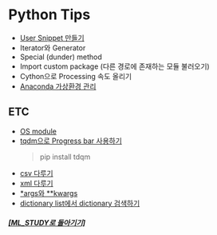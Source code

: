 # Python Tips

- [User Snippet 만들기](https://github.com/elemag1414/ML_STUDY/blob/master/VSCode/User_Snippet.md)
- Iterator와 Generator
- Special (dunder) method
- Import custom package (다른 경로에 존재하는 모듈 불러오기)
- Cython으로 Processing 속도 올리기
- [Anaconda 가상환경 관리](anaconda_virtenv.md)

## ETC

- [OS module](os_module.md)
- [tqdm으로 Progress bar 사용하기](https://www.youtube.com/watch?v=qVHM3ly-Amg)
  > pip install tdqm
- [csv 다루기](python_csv.md)
- [xml 다루기](python_xml.md)
- [\*args와 \*\*kwargs](python_args.md)
- [dictionary list에서 dictionary 검색하기](python_dict_search.md)

##### [[ML_STUDY로 돌아기기]](https://github.com/elemag1414/ML_STUDY)
